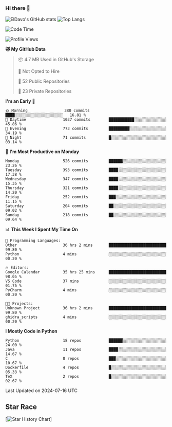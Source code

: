 ### Hi there 👋
![ElDavo's GitHub stats](https://github-readme-stats.vercel.app/api?username=ElDavoo&show_icons=true&theme=chartreuse-dark)
![Top Langs](https://github-readme-stats.vercel.app/api/top-langs/?username=ElDavoo&theme=chartreuse-dark&layout=compact)

<!--START_SECTION:waka-->
![Code Time](http://img.shields.io/badge/Code%20Time-1%2C592%20hrs%2026%20mins-blue)

![Profile Views](http://img.shields.io/badge/Profile%20Views-0-blue)

**🐱 My GitHub Data** 

> 📦 4.7 MB Used in GitHub's Storage 
 > 
> 🚫 Not Opted to Hire
 > 
> 📜 52 Public Repositories 
 > 
> 🔑 23 Private Repositories 
 > 
**I'm an Early 🐤** 

```text
🌞 Morning                380 commits         ████░░░░░░░░░░░░░░░░░░░░░   16.81 % 
🌆 Daytime                1037 commits        ███████████░░░░░░░░░░░░░░   45.86 % 
🌃 Evening                773 commits         █████████░░░░░░░░░░░░░░░░   34.19 % 
🌙 Night                  71 commits          █░░░░░░░░░░░░░░░░░░░░░░░░   03.14 % 
```
📅 **I'm Most Productive on Monday** 

```text
Monday                   526 commits         ██████░░░░░░░░░░░░░░░░░░░   23.26 % 
Tuesday                  393 commits         ████░░░░░░░░░░░░░░░░░░░░░   17.38 % 
Wednesday                347 commits         ████░░░░░░░░░░░░░░░░░░░░░   15.35 % 
Thursday                 321 commits         ████░░░░░░░░░░░░░░░░░░░░░   14.20 % 
Friday                   252 commits         ███░░░░░░░░░░░░░░░░░░░░░░   11.15 % 
Saturday                 204 commits         ██░░░░░░░░░░░░░░░░░░░░░░░   09.02 % 
Sunday                   218 commits         ██░░░░░░░░░░░░░░░░░░░░░░░   09.64 % 
```


📊 **This Week I Spent My Time On** 

```text
💬 Programming Languages: 
Other                    36 hrs 2 mins       █████████████████████████   99.80 % 
Python                   4 mins              ░░░░░░░░░░░░░░░░░░░░░░░░░   00.20 % 

🔥 Editors: 
Google Calendar          35 hrs 25 mins      █████████████████████████   98.05 % 
VS Code                  37 mins             ░░░░░░░░░░░░░░░░░░░░░░░░░   01.75 % 
PyCharm                  4 mins              ░░░░░░░░░░░░░░░░░░░░░░░░░   00.20 % 

🐱‍💻 Projects: 
Unknown Project          36 hrs 2 mins       █████████████████████████   99.80 % 
ghidra_scripts           4 mins              ░░░░░░░░░░░░░░░░░░░░░░░░░   00.20 % 
```

**I Mostly Code in Python** 

```text
Python                   18 repos            ██████░░░░░░░░░░░░░░░░░░░   24.00 % 
Java                     11 repos            ████░░░░░░░░░░░░░░░░░░░░░   14.67 % 
C                        8 repos             ███░░░░░░░░░░░░░░░░░░░░░░   10.67 % 
Dockerfile               4 repos             █░░░░░░░░░░░░░░░░░░░░░░░░   05.33 % 
TeX                      2 repos             █░░░░░░░░░░░░░░░░░░░░░░░░   02.67 % 
```




 Last Updated on 2024-07-16 UTC
<!--END_SECTION:waka-->

## Star Race

[![Star History Chart](https://api.star-history.com/svg?repos=ElDavoo/WhatsApp-Crypt14-Crypt15-Decrypter,ElDavoo/TuringOS,EliteAndroidApps/WhatsApp-Crypt12-Decrypter,KnugiHK/Whatsapp-Chat-Exporter&type=Date)]
